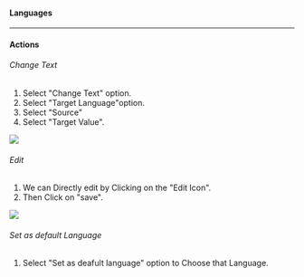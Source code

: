 #### Languages
---
#### Actions
###### Change Text
1. Select "Change Text" option.
1. Select "Target Language"option.
1. Select "Source"
1. Select "Target Value".

![](/images/Language/Changetext.png)

###### Edit
1. We can Directly edit by Clicking on the "Edit Icon".
1. Then Click on "save".

![](/images/Language/Edit.png)

###### Set as default Language
1. Select "Set as deafult language" option to Choose that Language.

